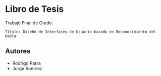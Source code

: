 # Libro de Tesis

Trabajo Final de Grado.

    Título: Diseño de Interfaces de Usuario basado en Reconocimiento del Habla

## Autores

* Rodrigo Parra
* Jorge Ramírez
